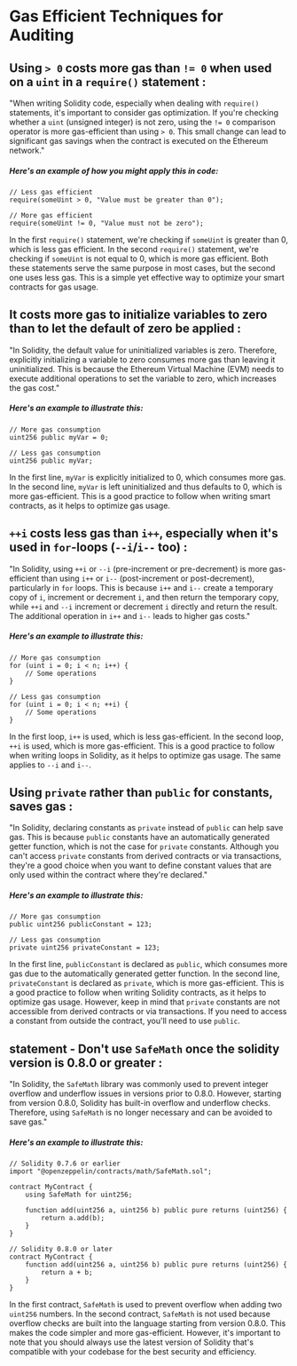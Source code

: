 # Gas Efficient Techniques for Auditing 

## Using `> 0` costs more gas than `!= 0` when used on a `uint` in a `require()` statement : 
"When writing Solidity code, especially when dealing with `require()` statements, it's important to consider gas optimization. If you're checking whether a `uint` (unsigned integer) is not zero, using the `!= 0` comparison operator is more gas-efficient than using `> 0`. This small change can lead to significant gas savings when the contract is executed on the Ethereum network."

##### Here's an example of how you might apply this in code:

```solidity
// Less gas efficient
require(someUint > 0, "Value must be greater than 0");

// More gas efficient
require(someUint != 0, "Value must not be zero");
```

In the first `require()` statement, we're checking if `someUint` is greater than 0, which is less gas efficient. In the second `require()` statement, we're checking if `someUint` is not equal to 0, which is more gas efficient. Both these statements serve the same purpose in most cases, but the second one uses less gas. This is a simple yet effective way to optimize your smart contracts for gas usage.

## It costs more gas to initialize variables to zero than to let the default of zero be applied : 
"In Solidity, the default value for uninitialized variables is zero. Therefore, explicitly initializing a variable to zero consumes more gas than leaving it uninitialized. This is because the Ethereum Virtual Machine (EVM) needs to execute additional operations to set the variable to zero, which increases the gas cost."

##### Here's an example to illustrate this:

```solidity
// More gas consumption
uint256 public myVar = 0;

// Less gas consumption
uint256 public myVar;
```

In the first line, `myVar` is explicitly initialized to 0, which consumes more gas. In the second line, `myVar` is left uninitialized and thus defaults to 0, which is more gas-efficient. This is a good practice to follow when writing smart contracts, as it helps to optimize gas usage.

## `++i` costs less gas than `i++`, especially when it's used in `for`-loops (`--i`/`i--` too) :
"In Solidity, using `++i` or `--i` (pre-increment or pre-decrement) is more gas-efficient than using `i++` or `i--` (post-increment or post-decrement), particularly in `for` loops. This is because `i++` and `i--` create a temporary copy of `i`, increment or decrement `i`, and then return the temporary copy, while `++i` and `--i` increment or decrement `i` directly and return the result. The additional operation in `i++` and `i--` leads to higher gas costs."

##### Here's an example to illustrate this:

```solidity
// More gas consumption
for (uint i = 0; i < n; i++) {
    // Some operations
}

// Less gas consumption
for (uint i = 0; i < n; ++i) {
    // Some operations
}
```

In the first loop, `i++` is used, which is less gas-efficient. In the second loop, `++i` is used, which is more gas-efficient. This is a good practice to follow when writing loops in Solidity, as it helps to optimize gas usage. The same applies to `--i` and `i--`.

## Using `private` rather than `public` for constants, saves gas : 
"In Solidity, declaring constants as `private` instead of `public` can help save gas. This is because `public` constants have an automatically generated getter function, which is not the case for `private` constants. Although you can't access `private` constants from derived contracts or via transactions, they're a good choice when you want to define constant values that are only used within the contract where they're declared."

##### Here's an example to illustrate this:

```solidity
// More gas consumption
public uint256 publicConstant = 123;

// Less gas consumption
private uint256 privateConstant = 123;
```

In the first line, `publicConstant` is declared as `public`, which consumes more gas due to the automatically generated getter function. In the second line, `privateConstant` is declared as `private`, which is more gas-efficient. This is a good practice to follow when writing Solidity contracts, as it helps to optimize gas usage. However, keep in mind that `private` constants are not accessible from derived contracts or via transactions. If you need to access a constant from outside the contract, you'll need to use `public`.

## statement - Don't use `SafeMath` once the solidity version is 0.8.0 or greater : 
"In Solidity, the `SafeMath` library was commonly used to prevent integer overflow and underflow issues in versions prior to 0.8.0. However, starting from version 0.8.0, Solidity has built-in overflow and underflow checks. Therefore, using `SafeMath` is no longer necessary and can be avoided to save gas."

##### Here's an example to illustrate this:

```solidity
// Solidity 0.7.6 or earlier
import "@openzeppelin/contracts/math/SafeMath.sol";

contract MyContract {
    using SafeMath for uint256;

    function add(uint256 a, uint256 b) public pure returns (uint256) {
        return a.add(b);
    }
}

// Solidity 0.8.0 or later
contract MyContract {
    function add(uint256 a, uint256 b) public pure returns (uint256) {
        return a + b;
    }
}
```

In the first contract, `SafeMath` is used to prevent overflow when adding two `uint256` numbers. In the second contract, `SafeMath` is not used because overflow checks are built into the language starting from version 0.8.0. This makes the code simpler and more gas-efficient. However, it's important to note that you should always use the latest version of Solidity that's compatible with your codebase for the best security and efficiency.
